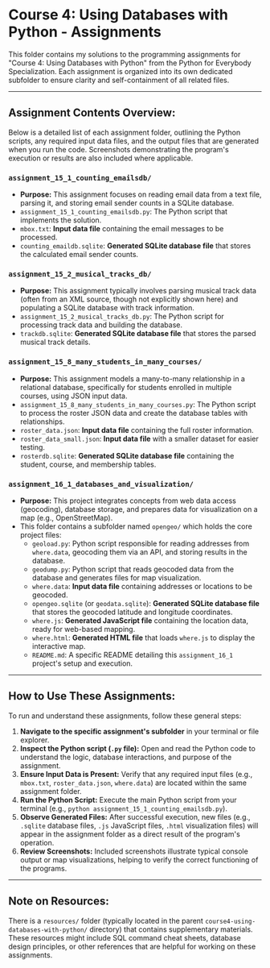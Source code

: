 # Course 4: Using Databases with Python - Assignments

This folder contains my solutions to the programming assignments for "Course 4: Using Databases with Python" from the Python for Everybody Specialization. Each assignment is organized into its own dedicated subfolder to ensure clarity and self-containment of all related files.

---

## Assignment Contents Overview:

Below is a detailed list of each assignment folder, outlining the Python scripts, any required input data files, and the output files that are generated when you run the code. Screenshots demonstrating the program's execution or results are also included where applicable.

### `assignment_15_1_counting_emailsdb/`

* **Purpose:** This assignment focuses on reading email data from a text file, parsing it, and storing email sender counts in a SQLite database.
* `assignment_15_1_counting_emailsdb.py`: The Python script that implements the solution.
* `mbox.txt`: **Input data file** containing the email messages to be processed.
* `counting_emaildb.sqlite`: **Generated SQLite database file** that stores the calculated email sender counts.

### `assignment_15_2_musical_tracks_db/`

* **Purpose:** This assignment typically involves parsing musical track data (often from an XML source, though not explicitly shown here) and populating a SQLite database with track information.
* `assignment_15_2_musical_tracks_db.py`: The Python script for processing track data and building the database.
* `trackdb.sqlite`: **Generated SQLite database file** that stores the parsed musical track details.

### `assignment_15_8_many_students_in_many_courses/`

* **Purpose:** This assignment models a many-to-many relationship in a relational database, specifically for students enrolled in multiple courses, using JSON input data.
* `assignment_15_8_many_students_in_many_courses.py`: The Python script to process the roster JSON data and create the database tables with relationships.
* `roster_data.json`: **Input data file** containing the full roster information.
* `roster_data_small.json`: **Input data file** with a smaller dataset for easier testing.
* `rosterdb.sqlite`: **Generated SQLite database file** containing the student, course, and membership tables.

### `assignment_16_1_databases_and_visualization/`

* **Purpose:** This project integrates concepts from web data access (geocoding), database storage, and prepares data for visualization on a map (e.g., OpenStreetMap).
* This folder contains a subfolder named `opengeo/` which holds the core project files:
    * `geoload.py`: Python script responsible for reading addresses from `where.data`, geocoding them via an API, and storing results in the database.
    * `geodump.py`: Python script that reads geocoded data from the database and generates files for map visualization.
    * `where.data`: **Input data file** containing addresses or locations to be geocoded.
    * `opengeo.sqlite` (or `geodata.sqlite`): **Generated SQLite database file** that stores the geocoded latitude and longitude coordinates.
    * `where.js`: **Generated JavaScript file** containing the location data, ready for web-based mapping.
    * `where.html`: **Generated HTML file** that loads `where.js` to display the interactive map.
    * `README.md`: A specific README detailing this `assignment_16_1` project's setup and execution.

---

## How to Use These Assignments:

To run and understand these assignments, follow these general steps:

1.  **Navigate to the specific assignment's subfolder** in your terminal or file explorer.
2.  **Inspect the Python script (`.py` file):** Open and read the Python code to understand the logic, database interactions, and purpose of the assignment.
3.  **Ensure Input Data is Present:** Verify that any required input files (e.g., `mbox.txt`, `roster_data.json`, `where.data`) are located within the same assignment folder.
4.  **Run the Python Script:** Execute the main Python script from your terminal (e.g., `python assignment_15_1_counting_emailsdb.py`).
5.  **Observe Generated Files:** After successful execution, new files (e.g., `.sqlite` database files, `.js` JavaScript files, `.html` visualization files) will appear in the assignment folder as a direct result of the program's operation.
6.  **Review Screenshots:** Included screenshots illustrate typical console output or map visualizations, helping to verify the correct functioning of the programs.

---

## Note on Resources:

There is a `resources/` folder (typically located in the parent `course4-using-databases-with-python/` directory) that contains supplementary materials. These resources might include SQL command cheat sheets, database design principles, or other references that are helpful for working on these assignments.